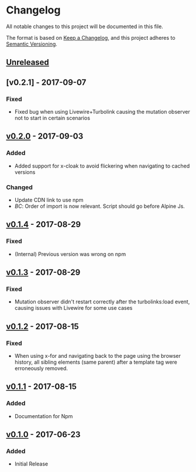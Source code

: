 # Changelog
All notable changes to this project will be documented in this file.

The format is based on [Keep a Changelog](https://keepachangelog.com/en/1.0.0/),
and this project adheres to [Semantic Versioning](https://semver.org/spec/v2.0.0.html).

## [Unreleased]

## [v0.2.1] - 2017-09-07
### Fixed
- Fixed bug when using Livewire+Turbolink causing the mutation observer not to start in certain scenarios

## [v0.2.0] - 2017-09-03
### Added
- Added support for x-cloak to avoid flickering when navigating to cached versions

### Changed
- Update CDN link to use npm
- *BC*: Order of import is now relevant. Script should go before Alpine Js.

## [v0.1.4] - 2017-08-29
### Fixed
- (Internal) Previous version was wrong on npm

## [v0.1.3] - 2017-08-29
### Fixed
- Mutation observer didn't restart correctly after the turbolinks:load event, causing issues with Livewire for some use cases

## [v0.1.2] - 2017-08-15
### Fixed
- When using x-for and navigating back to the page using the browser history, all sibling elements (same parent) after a template tag were erroneously removed.

## [v0.1.1] - 2017-08-15
### Added
- Documentation for Npm

## [v0.1.0] - 2017-06-23
### Added
- Initial Release

[Unreleased]: https://github.com/olivierlacan/keep-a-changelog/compare/v0.2.1...HEAD
[v0.2.0]: https://github.com/SimoTod/alpine-turbolinks-adapter/compare/v0.2.0...v0.2.1
[v0.2.0]: https://github.com/SimoTod/alpine-turbolinks-adapter/compare/v0.1.4...v0.2.0
[v0.1.4]: https://github.com/SimoTod/alpine-turbolinks-adapter/compare/v0.1.3...v0.1.4
[v0.1.3]: https://github.com/SimoTod/alpine-turbolinks-adapter/compare/v0.1.2...v0.1.3
[v0.1.2]: https://github.com/SimoTod/alpine-turbolinks-adapter/compare/v0.1.1...v0.1.2
[v0.1.1]: https://github.com/SimoTod/alpine-turbolinks-adapter/compare/v0.1.0...v0.1.1
[v0.1.0]: https://github.com/SimoTod/alpine-turbolinks-adapter/releases/tag/v0.1.0
